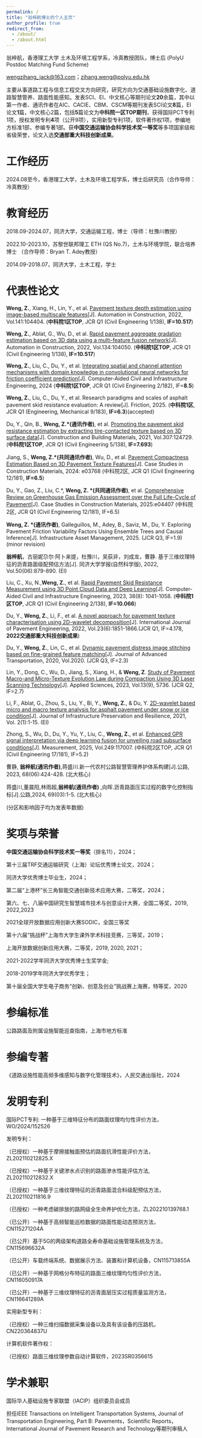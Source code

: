 ```yaml
---
permalink: /
title: "翁梓航博士的个人主页"
author_profile: true
redirect_from: 
  - /about/
  - /about.html
---
```


翁梓航，香港理工大学 土木及环境工程学系，冷真教授团队，博士后 (PolyU Postdoc Matching Fund Scheme)

wengzihang_jack@163.com；zihang.weng@polyu.edu.hk

主要从事道路工程与信息工程交叉方向研究，研究方向为交通基础设施数字化、道路智慧管养、路面性能感知。发表SCI、EI、中文核心等期刊论文**20**余篇，其中以第一作者、通讯作者在AIC、CACIE、CBM、CSCM等期刊发表SCI论文**8**篇，EI论文**1**篇，中文核心2篇，包括**5**篇论文为**中科院一区TOP期刊**，获得国际PCT专利1项，授权发明专利**4**项（公开9项），实用新型专利1项，软件著作权1项，参编地方标准1部，参编专著1部。获**中国交通运输协会科学技术奖一等奖**等多项国家级和省级荣誉，论文入选**交通部重大科技创新成果**。

工作经历
======
2024.08至今，香港理工大学，土木及环境工程学系，博士后研究员（合作导师：冷真教授）


教育经历
======
2018.09-2024.07，同济大学，交通运输工程，博士（导师：杜豫川教授）

2022.10-2023.10，苏黎世联邦理工 ETH (QS No.7)，土木与环境学院，联合培养博士 （合作导师：Bryan T. Adey教授）

2014.09-2018.07，同济大学，土木工程，学士


代表性论文
======

**Weng, Z.**, Xiang, H., Lin, Y., et al. [Pavement texture depth estimation using image-based multiscale features](https://doi.org/10.1016/j.autcon.2022.104404)[J]. Automation in Construction, 2022, Vol.141:104404. (**中科院1区TOP**, JCR Q1 (Civil Engineering 1/138), **IF=10.517**)

**Weng, Z.**, Ablat, G., Wu, D., et al. [Rapid pavement aggregate gradation estimation based on 3D data using a multi-feature fusion network](https://doi.org/10.1016/j.autcon.2021.104050)[J]. Automation in Construction, 2022, Vol.134:104050. (**中科院1区TOP**, JCR Q1 (Civil Engineering 1/138), **IF=10.517**)

**Weng, Z.**, Liu, C., Du, Y., et al. [Integrating spatial and channel attention mechanisms with domain knowledge in convolutional neural networks for friction coefficient prediction](https://doi.org/10.1111/mice.13391)[J]. Computer-Aided Civil and Infrastructure Engineering, 2024 (**中科院1区TOP**, JCR Q1 (Civil Engineering 2/182), IF=**8.5**)

**Weng, Z.**, Liu, C., Du, Y., et al. Research paradigms and scales of asphalt pavement skid resistance evaluation: A review[J]. Friction, 2025. (**中科院1区**, JCR Q1 (Engineering, Mechanical 9/183), **IF=6.3**)(accepted)

Du, Y., Qin, B., **Weng, Z.*(通讯作者)**, et al. [Promoting the pavement skid resistance estimation by extracting tire-contacted texture based on 3D surface data](https://doi.org/10.1016/j.conbuildmat.2021.124729)[J]. Construction and Building Materials, 2021, Vol.307:124729. (**中科院1区TOP**, JCR Q1 (Civil Engineering 5/138), **IF=7.693**)

Jiang, S., **Weng, Z.*(共同通讯作者)**, Wu, D., et al. [Pavement Compactness Estimation Based on 3D Pavement Texture Features](https://doi.org/10.1016/j.cscm.2024.e03768)[J]. Case Studies in Construction Materials, 2024: e03768  (中科院2区, JCR Q1 (Civil Engineering 12/181), **IF=6.5**)

Du, Y., Gao, Z., Liu, C.*, **Weng, Z. *(共同通讯作者)**, et al. [Comprehensive Review on Greenhouse Gas Emission Assessment over the Full Life-Cycle of Pavement](https://doi.org/10.1016/j.cscm.2025.e04407)[J]. Case Studies in Construction Materials, 2025:e04407  (中科院2区, JCR Q1 (Civil Engineering 12/181), IF=6.5)

**Weng, Z. *(通讯作者)**, Galleguillos, M., Adey, B., Saviz, M., Du, Y. Exploring Pavement Friction Variability Factors Using Ensemble Trees and Causal Inference[J]. Infrastructure Asset Management, 2025. (JCR Q3, IF=1.9) (minor revision)

**翁梓航**，古丽妮尕尔·阿卜来提，杜豫川，吴荻非，刘成龙，曹静. 基于三维纹理特征的沥青路面级配预估方法[J]. 同济大学学报(自然科学版), 2022, Vol.50(06):879-890. (EI)

Liu, C., Xu, N.,**Weng, Z.**, et al. [Rapid Pavement Skid Resistance Measurement using 3D Point Cloud Data and Deep Learning](https://doi.org/10.1111/mice.12931)[J]. Computer-Aided Civil and Infrastructure Engineering,  2023, 38(8): 1041-1058. (**中科院1区TOP**, JCR Q1 (Civil Engineering 2/138), **IF=10.066**)

Du, Y., **Weng, Z.**, Li, F., et al. [A novel approach for pavement texture characterisation using 2D-wavelet decomposition](https://doi.org/10.1080/10298436.2020.1825712)[J]. International Journal of Pavement Engineering, 2022, Vol.23(6):1851-1866.(JCR Q1, IF=4.178, **2022交通部重大科技创新成果**)

Du, Y., **Weng, Z.**, Lin, C., et al. [Dynamic pavement distress image stitching based on fine-grained feature matching](https://doi.org/10.1155/2020/5804835)[J]. Journal of Advanced Transportation, 2020, Vol.2020. (JCR Q3, IF=2.3)

Lin, Y., Dong, C., Wu, D., Jiang, S., Xiang, H., & **Weng, Z**. [Study of Pavement Macro-and Micro-Texture Evolution Law during Compaction Using 3D Laser Scanning Technology](https://doi.org/10.3390/app13095736)[J]. Applied Sciences, 2023, Vol.13(9), 5736. (JCR Q2, IF=2.7)

Li, F., Ablat, G., Zhou, S., Liu, Y., Bi, Y., **Weng, Z.**, & Du, Y. [2D-wavelet based micro and macro texture analysis for asphalt pavement under snow or ice condition](https://link.springer.com/article/10.1186/s43065-021-00029-y)[J]. Journal of Infrastructure Preservation and Resilience, 2021, Vol. 2(1):1-15. (EI)

Zhong, S., Wu, D., Du, Y., Yu, Y., Liu, C., **Weng, Z.**, et al. [Enhanced GPR signal interpretation via deep learning fusion for unveiling road subsurface conditions](https://doi.org/10.1016/j.measurement.2025.117007)[J]. Measurement, 2025, Vol.249:117007. (中科院2区TOP, JCR Q1 (Civil Engineering 17/181), IF=5.2)

曹静, **翁梓航(通讯作者)**,蒋盛川.新一代农村公路智慧管理养护体系构建[J].公路, 2023, 68(06):424-428. (北大核心)

蒋盛川,董晨阳,林雨超,**翁梓航(通讯作者)** ,向晖.沥青路面压实过程的数字化控制指标[J].公路,2024, 69(03):1-5. (北大核心)

 (分区和影响因子均为发表年数据)

奖项与荣誉
======

**中国交通运输协会科学技术奖一等奖**（排名11），2024；

第十三届TRF交通运输研究（上海）论坛优秀博士论文，2024；

同济大学优秀博士毕业生，2024；

第二届“上港杯”长三角智能交通创新技术应用大赛，二等奖，2024；

第六、七、八届中国研究生智慧城市技术与创意设计大赛，全国二等奖，2019, 2022,2023

2021全球开放数据应用创新大赛SODIC，全国三等奖

第十六届“挑战杯”上海市大学生课外学术科技竞赛，三等奖，2019；

上海开放数据创新应用大赛，二等奖，2019, 2020, 2021；

2021-2022学年同济大学优秀博士生奖学金;

2018-2019学年同济大学优秀学生；

第十届全国大学生电子商务“创新、创意及创业”挑战赛上海赛，特等奖，2020

参编标准
======
公路路面及附属设施智能巡查指南，上海市地方标准


参编专著
======
《道路设施性能高频多维感知与数字化管理技术》，人民交通出版社，2024


发明专利
======
国际PCT专利: 一种基于三维特征分布的路面纹理均匀性评价方法，WO/2024/152526

发明专利：

（已授权）一种基于摩擦接触面预估的路面抗滑性能评价方法，ZL202110212825.X

（已授权）一种基于关键渗水点识别的路面渗水性能评估方法, ZL202110212832.X

（已授权）一种基于三维纹理特征的沥青路面混合料级配预估方法，ZL202110211816.9

（已授权）一种考虑碳排放的路网级全生命养护优化方法，ZL202210139768.1

（已公开）一种基于高频智能巡检数据的路面性能动态预测方法，	CN115271204A

（已公开）基于5G的两级架构道路全寿命基础设施管理系统及方法，CN115696632A

（已公开）车载终端系统、数据展示方法、装置和计算机设备，CN115713855A

（已公开）一种基于网格分布特征的路面三维纹理均匀性评价方法，CN116050917A

（已公开）一种基于三维纹理特征的沥青面层压实过程质量监测方法，CN116641289A

实用新型专利：

（已授权）一种三维扫描数据采集设备以及具有该设备的压路机，CN220364837U

计算机软件著作权：

（已授权）路面三维纹理参数自动计算软件，2023SR0356615


学术兼职
======
国际华人基础设施专家联盟（IACIP）组织委员会成员

担任IEEE Transactions on Intelligent Transportation Systems, Journal of Transportation Engineering, Part B: Pavements，Scientific Reports，International Journal of Pavement Research and Technology等期刊审稿人

